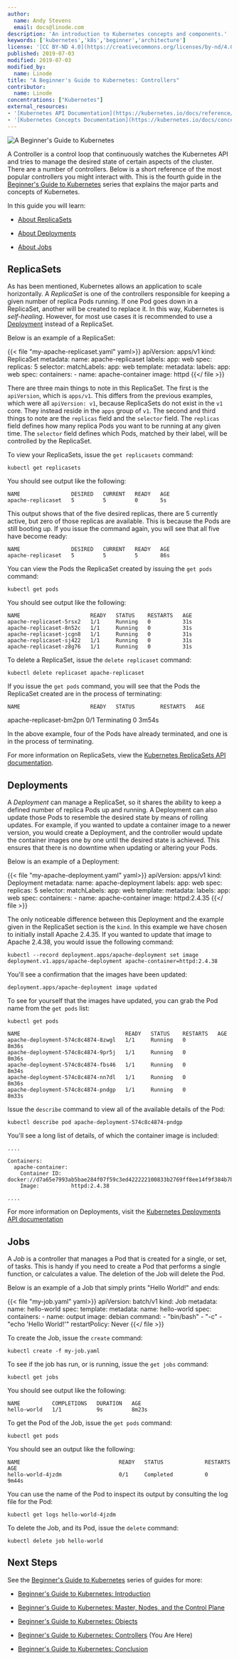 ```yaml
---
author:
  name: Andy Stevens
  email: docs@linode.com
description: 'An introduction to Kubernetes concepts and components.'
keywords: ['kubernetes','k8s','beginner','architecture']
license: '[CC BY-ND 4.0](https://creativecommons.org/licenses/by-nd/4.0)'
published: 2019-07-03
modified: 2019-07-03
modified_by:
  name: Linode
title: "A Beginner's Guide to Kubernetes: Controllers"
contributor:
  name: Linode
concentrations: ["Kubernetes"]
external_resources:
- '[Kubernetes API Documentation](https://kubernetes.io/docs/reference/generated/kubernetes-api/v1.13/)'
- '[Kubernetes Concepts Documentation](https://kubernetes.io/docs/concepts/)'
---
```


![A Beginner's Guide to Kubernetes](beginners-guide-to-kubernetes.png "A Beginner's Guide to Kubernetes")

A Controller is a control loop that continuously watches the Kubernetes API and tries to manage the desired state of certain aspects of the cluster. There are a number of controllers. Below is a short reference of the most popular controllers you might interact with. This is the fourth guide in the [Beginner's Guide to Kubernetes](/docs/applications/containers/kubernetes/) series that explains the major parts and concepts of Kubernetes.

In this guide you will learn:

 - [About ReplicaSets](/docs/applications/containers/kubernetes/beginners-guide-to-kubernetes-controllers/#replicasets)

 - [About Deployments](/docs/applications/containers/kubernetes/beginners-guide-to-kubernetes-controllers/#deployments)

 - [About Jobs](/docs/applications/containers/kubernetes/beginners-guide-to-kubernetes-controllers/#jobs)

## ReplicaSets

As has been mentioned, Kubernetes allows an application to scale horizontally. A *ReplicaSet* is one of the controllers responsible for keeping a given number of replica Pods running. If one Pod goes down in a ReplicaSet, another will be created to replace it. In this way, Kubernetes is *self-healing*. However, for most use cases it is recommended to use a [Deployment](#deployments) instead of a ReplicaSet.

Below is an example of a ReplicaSet:

{{< file "my-apache-replicaset.yaml" yaml>}}
apiVersion: apps/v1
kind: ReplicaSet
metadata:
  name: apache-replicaset
  labels:
    app: web
spec:
  replicas: 5
  selector:
    matchLabels:
      app: web
  template:
    metadata:
      labels:
        app: web
    spec:
      containers:
      - name: apache-container
        image: httpd
{{</ file >}}

There are three main things to note in this ReplicaSet. The first is the `apiVersion`, which is `apps/v1`. This differs from the previous examples, which were all `apiVersion: v1`, because ReplicaSets do not exist in the `v1` core. They instead reside in the `apps` group of `v1`. The second and third things to note are the `replicas` field and the `selector` field. The `replicas` field defines how many replica Pods you want to be running at any given time. The `selector` field defines which Pods, matched by their label, will be controlled by the ReplicaSet.

To view your ReplicaSets, issue the `get replicasets` command:

    kubectl get replicasets

You should see output like the following:

    NAME                DESIRED   CURRENT   READY   AGE
    apache-replicaset   5         5         0       5s

This output shows that of the five desired replicas, there are 5 currently active, but zero of those replicas are available. This is because the Pods are still booting up. If you issue the command again, you will see that all five have become ready:

    NAME                DESIRED   CURRENT   READY   AGE
    apache-replicaset   5         5         5       86s

You can view the Pods the ReplicaSet created by issuing the `get pods` command:

    kubectl get pods

You should see output like the following:

    NAME                      READY   STATUS    RESTARTS   AGE
    apache-replicaset-5rsx2   1/1     Running   0          31s
    apache-replicaset-8n52c   1/1     Running   0          31s
    apache-replicaset-jcgn8   1/1     Running   0          31s
    apache-replicaset-sj422   1/1     Running   0          31s
    apache-replicaset-z8g76   1/1     Running   0          31s

To delete a ReplicaSet, issue the `delete replicaset` command:

    kubectl delete replicaset apache-replicaset

If you issue the `get pods` command, you will see that the Pods the ReplicaSet created are in the process of terminating:

    NAME                      READY   STATUS        RESTARTS   AGE
   apache-replicaset-bm2pn   0/1     Terminating   0          3m54s

In the above example, four of the Pods have already terminated, and one is in the process of terminating.

For more information on ReplicaSets, view the [Kubernetes ReplicaSets API documentation](https://kubernetes.io/docs/reference/generated/kubernetes-api/v1.13/#replicaset-v1-apps).

## Deployments

A *Deployment* can manage a ReplicaSet, so it shares the ability to keep a defined number of replica Pods up and running. A Deployment can also update those Pods to resemble the desired state by means of rolling updates. For example, if you wanted to update a container image to a newer version, you would create a Deployment, and the controller would update the container images one by one until the desired state is achieved. This ensures that there is no downtime when updating or altering your Pods.

Below is an example of a Deployment:

{{< file "my-apache-deployment.yaml" yaml>}}
apiVersion: apps/v1
kind: Deployment
metadata:
  name: apache-deployment
  labels:
    app: web
spec:
  replicas: 5
  selector:
    matchLabels:
      app: web
  template:
    metadata:
      labels:
        app: web
    spec:
      containers:
      - name: apache-container
        image: httpd:2.4.35
{{</ file >}}

The only noticeable difference between this Deployment and the example given in the ReplicaSet section is the `kind`. In this example we have chosen to initially install Apache 2.4.35. If you wanted to update that image to Apache 2.4.38, you would issue the following command:

    kubectl --record deployment.apps/apache-deployment set image deployment.v1.apps/apache-deployment apache-container=httpd:2.4.38

You'll see a confirmation that the images have been updated:

    deployment.apps/apache-deployment image updated

To see for yourself that the images have updated, you can grab the Pod name from the `get pods` list:

    kubectl get pods

    NAME                                 READY   STATUS    RESTARTS   AGE
    apache-deployment-574c8c4874-8zwgl   1/1     Running   0          8m36s
    apache-deployment-574c8c4874-9pr5j   1/1     Running   0          8m36s
    apache-deployment-574c8c4874-fbs46   1/1     Running   0          8m34s
    apache-deployment-574c8c4874-nn7dl   1/1     Running   0          8m36s
    apache-deployment-574c8c4874-pndgp   1/1     Running   0          8m33s

Issue the `describe` command to view all of the available details of the Pod:

    kubectl describe pod apache-deployment-574c8c4874-pndgp

You'll see a long list of details, of which the container image is included:

    ....

    Containers:
      apache-container:
        Container ID:   docker://d7a65e7993ab5bae284f07f59c3ed422222100833b2769ff8ee14f9f384b7b94
        Image:          httpd:2.4.38

    ....


For more information on Deployments, visit the [Kubernetes Deployments API documentation](https://kubernetes.io/docs/reference/generated/kubernetes-api/v1.13/#deployment-v1-apps)

## Jobs

A *Job* is a controller that manages a Pod that is created for a single, or set, of tasks. This is handy if you need to create a Pod that performs a single function, or calculates a value. The deletion of the Job will delete the Pod.

Below is an example of a Job that simply prints "Hello World!" and ends:

{{< file "my-job.yaml" yaml>}}
apiVersion: batch/v1
kind: Job
metadata:
  name: hello-world
spec:
  template:
    metadata:
      name: hello-world
    spec:
      containers:
      - name: output
        image: debian
        command:
         - "bin/bash"
         - "-c"
         - "echo 'Hello World!'"
      restartPolicy: Never
{{</ file >}}

To create the Job, issue the `create` command:

    kubectl create -f my-job.yaml

To see if the job has run, or is running, issue the `get jobs` command:

    kubectl get jobs

You should see output like the following:

    NAME          COMPLETIONS   DURATION   AGE
    hello-world   1/1           9s         8m23s

To get the Pod of the Job, issue the `get pods` command:

    kubectl get pods

You should see an output like the following:

    NAME                               READY   STATUS             RESTARTS   AGE
    hello-world-4jzdm                  0/1     Completed          0          9m44s

You can use the name of the Pod to inspect its output by consulting the log file for the Pod:

    kubectl get logs hello-world-4jzdm

To delete the Job, and its Pod, issue the `delete` command:

    kubectl delete job hello-world

## Next Steps

See the [Beginner's Guide to Kubernetes](/docs/applications/containers/kubernetes/) series of guides for more:

 - [Beginner's Guide to Kubernetes: Introduction](/docs/applications/containers/kubernetes/beginners-guide-to-kubernetes-introduction/)

 - [Beginner's Guide to Kubernetes: Master, Nodes, and the Control Plane](/docs/applications/containers/kubernetes/beginners-guide-to-kubernetes-master-nodes-control-plane/)

 - [Beginner's Guide to Kubernetes: Objects](/docs/applications/containers/kubernetes/beginners-guide-to-kubernetes-objects/)

 - [Beginner's Guide to Kubernetes: Controllers](/docs/applications/containers/kubernetes/beginners-guide-to-kubernetes-controllers/) (You Are Here)

 - [Beginner's Guide to Kubernetes: Conclusion](/docs/applications/containers/kubernetes/beginners-guide-to-kubernetes-conclusion/)